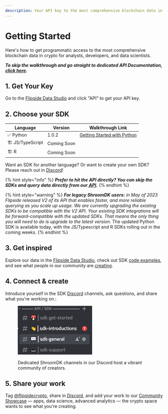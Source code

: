 ```yaml
---
description: Your API key to the most comprehensive blockchain data in crypto
---
```


# Getting Started

Here's how to get programmatic access to the most comprehensive blockchain data in crypto for analysts, developers, and data scientists.

_**To skip the walkthrough and go straight to dedicated API Documentation,**_ [_**click here**_](https://api-docs.flipsidecrypto.xyz/)_**.**_

## 1. Get Your Key

Go to the [Flipside Data Studio](https://flipsidecrypto.xyz/account/api-keys) and click "API" to get your API key.

## 2. Choose your SDK

| Language         | Version     | Walkthrough Link                         |
| ---------------- | ----------- | ---------------------------------------- |
| ✅ Python         | 1.0.2       | [Getting Started with Python](python.md) |
| 🏗 JS/TypeScript | Coming Soon |                                          |
| 🏗 R             | Coming Soon |                                          |

Want an SDK for another language? Or want to create your own SDK? Please reach out in [Discord](https://discord.gg/ZmU3jQuu6W)!&#x20;

{% hint style="info" %}
_**Prefer to hit the API directly? You can skip the SDKs and query data directly from our**_[ _**API**_](rest-api.md)_**.**_
{% endhint %}

{% hint style="warning" %}
_**For legacy ShroomDK users:** in May of 2023 Flipside released V2 of its API that enables faster, and more reliable querying as you scale up usage. We are currently upgrading the existing SDKs to be compatible with the V2 API. Your existing SDK integrations will be forward-compatible with the updated SDKs. That means the only thing you will need to do is upgrade to the latest version._ The updated Python SDK is available today, with the JS/Typescript and R SDKs rolling out in the coming weeks.
{% endhint %}

## 3. Get inspired

Explore our data in the [Flipside Data Studio](https://flipsidecrypto.xyz), check out SDK [code examples](../examples.md), and see what people in our community are [creating](../community-showcase.md).

## 4. Connect & create

Introduce yourself in the SDK [Discord](https://discord.gg/ZmU3jQuu6W) channels, ask questions, and share what you're working on.:

<div align="left">

<figure><img src="../../.gitbook/assets/image (6).png" alt=""><figcaption><p>Dedicated ShroomDK channels in our Discord host a vibrant community of creators.</p></figcaption></figure>

</div>

## 5. Share your work

Tag [@flipsidecrypto](https://twitter.com/flipsidecrypto/), share in [Discord](https://discord.gg/ZmU3jQuu6W), and add your work to our [Community Showcase](../community-showcase.md) —  apps, data science, advanced analytics — the crypto space wants to see what you're creating.
